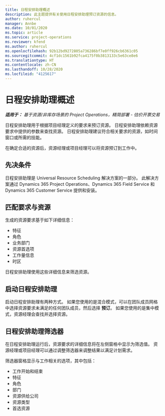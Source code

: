 ```yaml
---
title: 日程安排助理概述
description: 此主题提供有关使用日程安排助理预订资源的信息。
author: ruhercul
manager: Annbe
ms.date: 10/01/2020
ms.topic: article
ms.service: project-operations
ms.reviewer: kfend
ms.author: ruhercul
ms.openlocfilehash: 92b12bd9272805a736286bf7e0ff926cb6361c05
ms.sourcegitcommit: 4cf1dc1561b92fca4175f0b3813133c5e63ce8e6
ms.translationtype: HT
ms.contentlocale: zh-CN
ms.lasthandoff: 10/28/2020
ms.locfileid: "4125617"
---
```

# <a name="schedule-assistant-overview"></a>日程安排助理概述

_**适用于：** 基于资源/非库存场景的 Project Operations，精简部署 - 估价开票交易_

日程安排助理用于根据项目经理定义的要求来预订资源。 日程安排助理依赖资源要求中提供的参数来查找资源。 日程安排助理建议符合相关要求的资源，如时间窗口或所需的技能。

在确定合适的资源后，资源经理或项目经理可以将资源预订到工作中。

## <a name="prerequisites"></a>先决条件

日程安排助理是 Universal Resource Scheduling 解决方案的一部分。 此解决方案通过 Dynamics 365 Project Operations、Dynamics 365 Field Service 和 Dynamics 365 Customer Service 提供和安装。

## <a name="matching-requirements-and-resources"></a>匹配要求与资源

生成的资源要求基于如下详细信息：

-   特征
-   角色
-   业务部门
-   资源首选项
-   工作量信息
-   时区

日程安排助理使用这些详细信息来筛选资源。

## <a name="launch-the-schedule-assistant"></a>启动日程安排助理

启动日程安排助理有两种方式。 如果您使用的是混合模式，可以在团队成员网格中选择资源要求未满足的任何团队成员，然后选择 **预订**。 如果您使用的是集中模式，资源经理会查找并选择资源。

## <a name="schedule-assistant-filters"></a>日程安排助理筛选器

在日程安排助理运行后，资源要求的详细信息将在左侧窗格中显示为筛选值。 资源经理或项目经理可以通过调整筛选器来调整结果以满足计划需求。

筛选器窗格显示与工作相关的选项，其中包括：

-   工作开始和结束
-   特征
-   角色
-   部门
-   资源供给公司
-   资源类型
-   首选资源
